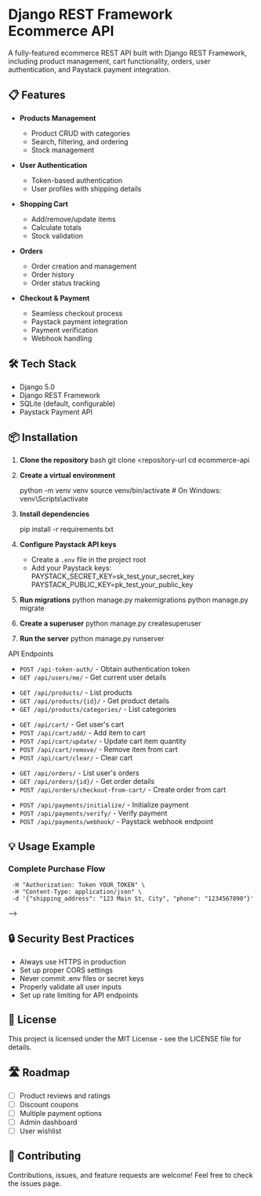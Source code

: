 # Django REST Framework Ecommerce API

A fully-featured ecommerce REST API built with Django REST Framework, including product management, cart functionality, orders, user authentication, and Paystack payment integration.

## 📋 Features

- **Products Management**
  - Product CRUD with categories
  - Search, filtering, and ordering
  - Stock management

- **User Authentication**
  - Token-based authentication
  - User profiles with shipping details

- **Shopping Cart**
  - Add/remove/update items
  - Calculate totals
  - Stock validation

- **Orders**
  - Order creation and management
  - Order history
  - Order status tracking

- **Checkout & Payment**
  - Seamless checkout process
  - Paystack payment integration
  - Payment verification
  - Webhook handling

## 🛠️ Tech Stack

- Django 5.0
- Django REST Framework
- SQLite (default, configurable)
- Paystack Payment API

## 📦 Installation

1. **Clone the repository**
   bash
   git clone <repository-url
   cd ecommerce-api

2. **Create a virtual environment**

   python -m venv venv
   source venv/bin/activate  # On Windows: venv\Scripts\activate

3. **Install dependencies**

   pip install -r requirements.txt

4. **Configure Paystack API keys**
   - Create a `.env` file in the project root
   - Add your Paystack keys:
     PAYSTACK_SECRET_KEY=sk_test_your_secret_key
     PAYSTACK_PUBLIC_KEY=pk_test_your_public_key

5. **Run migrations**
   python manage.py makemigrations
   python manage.py migrate

6. **Create a superuser**
   python manage.py createsuperuser

7. **Run the server**
   python manage.py runserver

 API Endpoints

<!-- ### Authentication -->
- `POST /api-token-auth/` - Obtain authentication token
- `GET /api/users/me/` - Get current user details

<!-- ### Products -->
- `GET /api/products/` - List products
- `GET /api/products/{id}/` - Get product details
- `GET /api/products/categories/` - List categories

<!-- ### Cart -->
- `GET /api/cart/` - Get user's cart
- `POST /api/cart/add/` - Add item to cart
- `POST /api/cart/update/` - Update cart item quantity
- `POST /api/cart/remove/` - Remove item from cart
- `POST /api/cart/clear/` - Clear cart

<!-- ### Orders -->
- `GET /api/orders/` - List user's orders
- `GET /api/orders/{id}/` - Get order details
- `POST /api/orders/checkout-from-cart/` - Create order from cart

<!-- ### Payments -->
- `POST /api/payments/initialize/` - Initialize payment
- `POST /api/payments/verify/` - Verify payment
- `POST /api/payments/webhook/` - Paystack webhook endpoint

## 💡 Usage Example

### Complete Purchase Flow
<!-- 
1. **Browse products**

   curl -X GET http://localhost:8000/api/products/

2. **Add product to cart**
   curl -X POST http://localhost:8000/api/cart/add/ \
     -H "Authorization: Token YOUR_TOKEN" \
     -H "Content-Type: application/json" \
     -d '{"product": 1, "quantity": 2}'

3. **View cart**
   curl -X GET http://localhost:8000/api/cart/ \
     -H "Authorization: Token YOUR_TOKEN"

4. **Checkout**
   <!-- curl -X POST http://localhost:8000/api/orders/checkout-from-cart/ \ -->
     -H "Authorization: Token YOUR_TOKEN" \
     -H "Content-Type: application/json" \
     -d '{"shipping_address": "123 Main St, City", "phone": "1234567890"}'
<!-- 
5. **Initialize payment**
   curl -X POST http://localhost:8000/api/payments/initialize/ \
     -H "Authorization: Token YOUR_TOKEN" \
     -H "Content-Type: application/json" \
     -d '{"order_id": 1, "email": "customer@example.com"}'

## 🧪 Testing Paystack

Use Paystack test cards for testing:
- **Card Number**: 4084 0840 8408 4081
- **Expiry Date**: Any future date
- **CVV**: Any 3 digits
- **PIN**: Any 4 digits
- **OTP**: 123456 --> -->

## 🔒 Security Best Practices

- Always use HTTPS in production
- Set up proper CORS settings
- Never commit .env files or secret keys
- Properly validate all user inputs
- Set up rate limiting for API endpoints

## 📝 License

This project is licensed under the MIT License - see the LICENSE file for details.

## 🛣️ Roadmap

- [ ] Product reviews and ratings
- [ ] Discount coupons
- [ ] Multiple payment options
- [ ] Admin dashboard
- [ ] User wishlist

## 👥 Contributing

Contributions, issues, and feature requests are welcome! Feel free to check the issues page.
